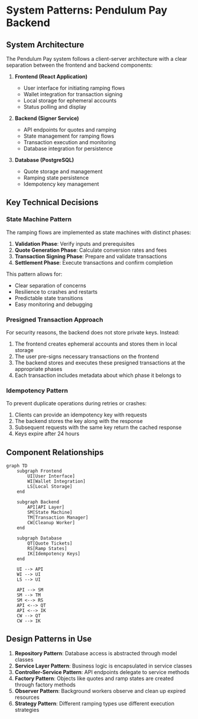 # System Patterns: Pendulum Pay Backend

## System Architecture

The Pendulum Pay system follows a client-server architecture with a clear separation between the frontend and backend
components:

1. **Frontend (React Application)**

   - User interface for initiating ramping flows
   - Wallet integration for transaction signing
   - Local storage for ephemeral accounts
   - Status polling and display

2. **Backend (Signer Service)**

   - API endpoints for quotes and ramping
   - State management for ramping flows
   - Transaction execution and monitoring
   - Database integration for persistence

3. **Database (PostgreSQL)**
   - Quote storage and management
   - Ramping state persistence
   - Idempotency key management

## Key Technical Decisions

### State Machine Pattern

The ramping flows are implemented as state machines with distinct phases:

1. **Validation Phase**: Verify inputs and prerequisites
2. **Quote Generation Phase**: Calculate conversion rates and fees
3. **Transaction Signing Phase**: Prepare and validate transactions
4. **Settlement Phase**: Execute transactions and confirm completion

This pattern allows for:

- Clear separation of concerns
- Resilience to crashes and restarts
- Predictable state transitions
- Easy monitoring and debugging

### Presigned Transaction Approach

For security reasons, the backend does not store private keys. Instead:

1. The frontend creates ephemeral accounts and stores them in local storage
2. The user pre-signs necessary transactions on the frontend
3. The backend stores and executes these presigned transactions at the appropriate phases
4. Each transaction includes metadata about which phase it belongs to

### Idempotency Pattern

To prevent duplicate operations during retries or crashes:

1. Clients can provide an idempotency key with requests
2. The backend stores the key along with the response
3. Subsequent requests with the same key return the cached response
4. Keys expire after 24 hours

## Component Relationships

```mermaid
graph TD
    subgraph Frontend
        UI[User Interface]
        WI[Wallet Integration]
        LS[Local Storage]
    end

    subgraph Backend
        API[API Layer]
        SM[State Machine]
        TM[Transaction Manager]
        CW[Cleanup Worker]
    end

    subgraph Database
        QT[Quote Tickets]
        RS[Ramp States]
        IK[Idempotency Keys]
    end

    UI --> API
    WI --> UI
    LS --> UI

    API --> SM
    SM --> TM
    SM <--> RS
    API <--> QT
    API <--> IK
    CW --> QT
    CW --> IK
```

## Design Patterns in Use

1. **Repository Pattern**: Database access is abstracted through model classes
2. **Service Layer Pattern**: Business logic is encapsulated in service classes
3. **Controller-Service Pattern**: API endpoints delegate to service methods
4. **Factory Pattern**: Objects like quotes and ramp states are created through factory methods
5. **Observer Pattern**: Background workers observe and clean up expired resources
6. **Strategy Pattern**: Different ramping types use different execution strategies
